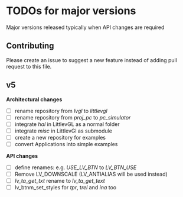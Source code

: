# TODOs for major versions
Major versions released typically when API changes are required

## Contributing
Please create an issue to suggest a new feature instead of adding pull request to this file.

## v5 
**Architectural changes**
- [ ] rename repository from *lvgl* to *littlevgl*
- [ ] rename repository from *proj_pc* to *pc_simulator*
- [ ] integrate *hal* in LittlevGL as a normal folder
- [ ] integrate *misc* in LittlevGl as submodule
- [ ] create a new repository for examples
- [ ] convert Applications into simple examples 

**API changes**
- [ ] define renames: e.g. *USE_LV_BTN* to *LV_BTN_USE*
- [ ] Remove LV_DOWNSCALE (LV_ANTIALIAS will be used instead)
- [ ] *lv_ta_get_txt* rename to *lv_ta_get_text* 
- [ ] lv_btnm_set_styles for *tpr*, t*rel* and *ina* too
